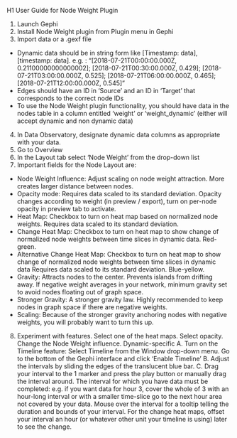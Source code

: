 H1 User Guide for Node Weight Plugin

1. Launch Gephi
2. Install Node Weight plugin from Plugin menu in Gephi
3. Import data or a .gexf file
  * Dynamic data should be in string form like  [Timestamp: data], [timestamp: data].
    e.g. : “[2018-07-21T00:00:00.000Z, 0.21100000000000002]; [2018-07-21T00:30:00.000Z, 0.429]; [2018-07-21T03:00:00.000Z, 0.525]; [2018-07-21T06:00:00.000Z, 0.465]; [2018-07-21T12:00:00.000Z, 0.545]”
  * Edges should have an ID in ‘Source’ and an ID in ‘Target’ that corresponds to the correct node IDs
  * To use the Node Weight plugin functionality, you should have data in the nodes table in a column entitled ‘weight’ or ‘weight_dynamic’ (either will accept dynamic and non dynamic data)
4. In Data Observatory, designate dynamic data columns as appropriate with your data.
5. Go to Overview
6. In the Layout tab select ‘Node Weight’ from the drop-down list
7. Important fields for the Node Layout are:
  * Node Weight Influence: Adjust scaling on node weight attraction. More creates larger distance between nodes.
  * Opacity mode: Requires data scaled to its standard deviation. Opacity changes according to weight (in preview / export), turn on per-node opacity in preview tab to activate.
  * Heat Map: Checkbox to turn on heat map based on normalized node weights. Requires data scaled to its standard deviation.
  * Change Heat Map: Checkbox to turn on heat map to show change of normalized node weights between time slices in dynamic data. Red-green.
  * Alternative Change Heat Map: Checkbox to turn on heat map to show change of normalized node weights between time slices in dynamic data Requires data scaled to its standard deviation. Blue-yellow.
  * Gravity: Attracts nodes to the center. Prevents islands from drifting away. If negative weight averages in your network, minimum gravity set to avoid nodes floating out of graph space.
  * Stronger Gravity: A stronger gravity law. Highly recommended to keep nodes in graph space if there are negative weights.
  * Scaling: Because of the stronger gravity anchoring nodes with negative weights, you will probably want to turn this up.

8. Experiment with features. Select one of the heat maps. Select opacity. Change the Node Weight influence.
  Dynamic-specific
    A. Turn on the Timeline feature: Select Timeline from the Window drop-down menu. Go to the bottom of the Gephi interface and click ‘Enable Timeline’
    B. Adjust the intervals by sliding the edges of the translucent blue bar.
    C. Drag your interval to the 1 marker and press the play button or manually drag the interval around. The interval for which you have data must be completed: e.g. if you want data for hour 3, cover the whole of 3 with an hour-long interval or with a smaller time-slice go to the next hour area not covered by your data. Mouse over the interval for a tooltip telling the duration and bounds of your interval. For the change heat maps, offset your interval an hour (or whatever other unit your timeline is using) later to see the change.




